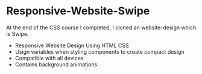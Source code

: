 # Responsive-Website-Swipe

At the end of the CSS course I completed, I cloned an website-design which is Swipe.

<ul>
  <li> Responsive Website Design Using HTML CSS </li>
  <li> Usign variables when styling components to create compact design </li>
  <li> Compatible with all devices </li>
  <li> Contains background animations. </li>
</ul>
